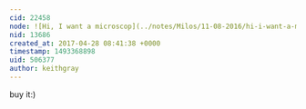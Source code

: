 ```yaml
---
cid: 22458
node: ![Hi, I want a microscop](../notes/Milos/11-08-2016/hi-i-want-a-microscop)
nid: 13686
created_at: 2017-04-28 08:41:38 +0000
timestamp: 1493368898
uid: 506377
author: keithgray
---
```


buy it:)